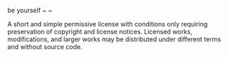 be yourself
~
~

A short and simple permissive license with conditions only requiring preservation of copyright and license notices. Licensed works, modifications, and larger works may be distributed under different terms and without source code.
